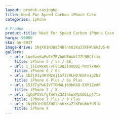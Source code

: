 ```yaml
---
layout: produk-casinghp
title: Need For Speed Carbon iPhone Case
categories: iphone

# Produk
product-title: Need For Speed Carbon iPhone Case
harga: 90000
sku: hn-0937
image-drive: 1NjK61HJ883HDlnhUzKaZlKFWu6n3U5-N
gallery:
  - url: 1uo0auKwPwZe7BVbAU6Wwkl2ZLNRCfiiq
    title: iPhone 5 / 5s / SE
  - url: 1_1iIuNxe8-vF8C9QJIQoGOZ-hmz7xRAk
    title: iPhone 6 / 6s
  - url: 1b2j0Iy3R7Mzqj1G7izRLH07Kmtvig2NZ
    title: iPhone 6 Plus / 6s Plus
  - url: 15JETyPwKIVYTGMWLj60hKXD-EXV1ZeA0
    title: iPhone 7 / 8
  - url: 1gbdPdVLfgfWeYZQZIa5wxMpG0iLp47tx
    title: iPhone 7 Plus / 8 Plus
  - url: 1NjK61HJ883HDlnhUzKaZlKFWu6n3U5-N
    title: iPhone X
---
```


